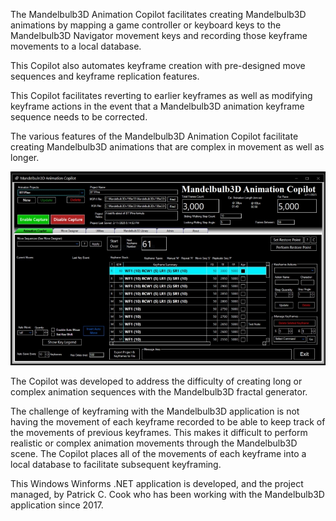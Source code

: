 The Mandelbulb3D Animation Copilot facilitates creating Mandelbulb3D animations by mapping a game controller or keyboard keys to the Mandelbulb3D Navigator movement keys and recording those keyframe movements to a local database.

This Copilot also automates keyframe creation with pre-designed move sequences and keyframe replication features.

This Copilot facilitates reverting to earlier keyframes as well as modifying keyframe actions in the event that a Mandelbulb3D animation keyframe sequence needs to be corrected.

The various features of the Mandelbulb3D Animation Copilot facilitate creating Mandelbulb3D animations that are complex in movement as well as longer.

![alt text](https://github.com/PatCook1/MB3D-Animation-Copilot/blob/public/Documentation/Images%20for%20Wiki/MB%20Copilot%20Main%20Screen%20800x600.JPG)

The Copilot was developed to address the difficulty of creating long or complex animation sequences with the Mandelbulb3D fractal generator.

The challenge of keyframing with the Mandelbulb3D application is not having the movement of each keyframe recorded to be able to keep track of the movements of previous keyframes. This makes it difficult to perform realistic or complex animation movements through the Mandelbulb3D scene. The Copilot places all of the movements of each keyframe into a local database to facilitate subsequent keyframing.

This Windows Winforms .NET application is developed, and the project managed, by Patrick C. Cook who has been working with the Mandelbulb3D application since 2017.
